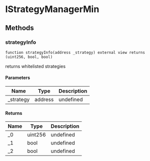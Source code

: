 # IStrategyManagerMin









## Methods

### strategyInfo

```solidity
function strategyInfo(address _strategy) external view returns (uint256, bool, bool)
```

returns whitelisted strategies



#### Parameters

| Name | Type | Description |
|---|---|---|
| _strategy | address | undefined

#### Returns

| Name | Type | Description |
|---|---|---|
| _0 | uint256 | undefined
| _1 | bool | undefined
| _2 | bool | undefined




